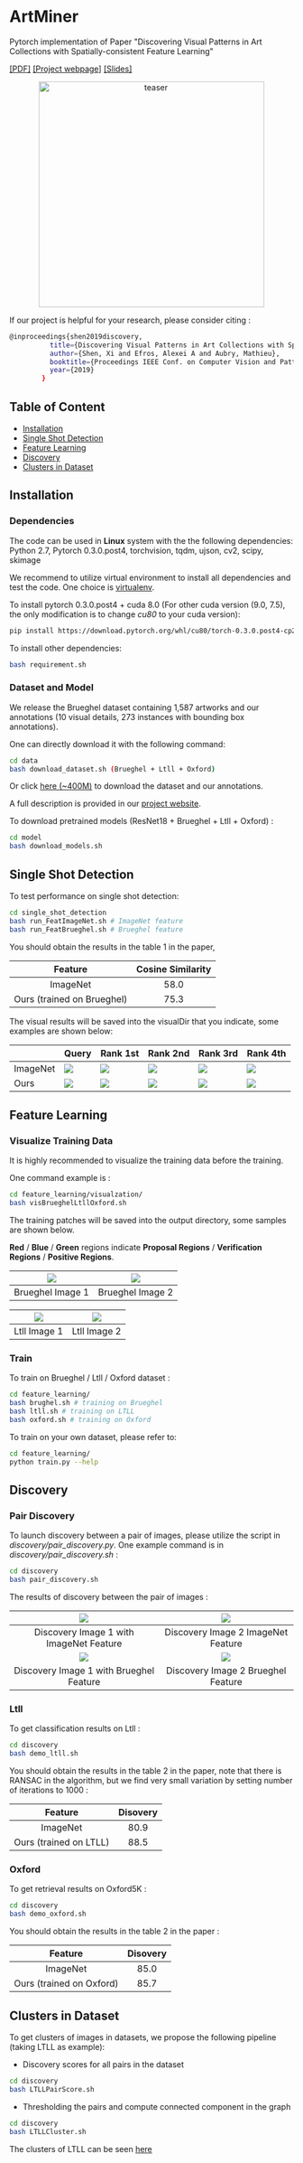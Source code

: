 # ArtMiner
Pytorch implementation of Paper "Discovering Visual Patterns in Art Collections with Spatially-consistent Feature Learning"

[[PDF]](http://imagine.enpc.fr/~shenx/ArtMiner/artMiner2019CVPR.pdf) [[Project webpage]](http://imagine.enpc.fr/~shenx/ArtMiner/) [[Slides]](http://imagine.enpc.fr/~shenx/ArtMiner/artMiner.pdf)



<p align="center">
<img src="https://github.com/XiSHEN0220/ArtMiner/blob/master/img/teaser.png" width="400px" alt="teaser">
</p>

If our project is helpful for your research, please consider citing : 
``` Bash
@inproceedings{shen2019discovery,
          title={Discovering Visual Patterns in Art Collections with Spatially-consistent Feature Learning},
          author={Shen, Xi and Efros, Alexei A and Aubry, Mathieu},
          booktitle={Proceedings IEEE Conf. on Computer Vision and Pattern Recognition (CVPR)},
          year={2019}
        }
```
## Table of Content
* [Installation](#installation)
* [Single Shot Detection](#single-shot-detection)
* [Feature Learning](#feature-learning)
* [Discovery](#discovery)
* [Clusters in Dataset](#clusters-in-dataset)


## Installation

### Dependencies

The code can be used in **Linux** system with the the following dependencies: Python 2.7, Pytorch 0.3.0.post4, torchvision, tqdm, ujson, cv2, scipy, skimage

We recommend to utilize virtual environment to install all dependencies and test the code. One choice is [virtualenv](https://virtualenv.pypa.io/en/latest/).

To install pytorch 0.3.0.post4 + cuda 8.0 (For other cuda version (9.0, 7.5), the only modification is to change *cu80* to your cuda version):
``` Bash
pip install https://download.pytorch.org/whl/cu80/torch-0.3.0.post4-cp27-cp27mu-linux_x86_64.whl
```

To install other dependencies:
``` Bash
bash requirement.sh
```




### Dataset and Model

We release the Brueghel dataset containing 1,587 artworks and our annotations (10 visual details, 273 instances with bounding box annotations).
 
One can directly download it with the following command: 
``` Bash
cd data
bash download_dataset.sh (Brueghel + Ltll + Oxford) 
```

Or click [here (~400M)](http://imagine.enpc.fr/~shenx/data/Brueghel.zip) to download the dataset and our annotations.

A full description is provided in our [project website](http://imagine.enpc.fr/~shenx/ArtMiner/).

To download pretrained models (ResNet18 + Brueghel + Ltll + Oxford) :
``` Bash
cd model
bash download_models.sh
```


## Single Shot Detection

To test performance on single shot detection:
``` Bash
cd single_shot_detection
bash run_FeatImageNet.sh # ImageNet feature
bash run_FeatBrueghel.sh # Brueghel feature
```

You should obtain the results in the table 1 in the paper,

| Feature | Cosine Similarity |
| :------: | :------: |
| ImageNet | 58.0 |
| Ours (trained on Brueghel) | 75.3 |

The visual results will be saved into the visualDir that you indicate, some examples are shown below:

| | Query | Rank 1st | Rank 2nd | Rank 3rd | Rank 4th |
| --- | --- | --- | --- | --- | --- |
|ImageNet|![](https://github.com/XiSHEN0220/ArtMiner/blob/master/img/ssd/00.png) | ![](https://github.com/XiSHEN0220/ArtMiner/blob/master/img/ssd/11.jpg) | ![](https://github.com/XiSHEN0220/ArtMiner/blob/master/img/ssd/22.jpg) | ![](https://github.com/XiSHEN0220/ArtMiner/blob/master/img/ssd/33.jpg) | ![](https://github.com/XiSHEN0220/ArtMiner/blob/master/img/ssd/44.jpg) |
|Ours|![](https://github.com/XiSHEN0220/ArtMiner/blob/master/img/ssd/0.png) | ![](https://github.com/XiSHEN0220/ArtMiner/blob/master/img/ssd/1.jpg) | ![](https://github.com/XiSHEN0220/ArtMiner/blob/master/img/ssd/2.jpg) | ![](https://github.com/XiSHEN0220/ArtMiner/blob/master/img/ssd/3.jpg) | ![](https://github.com/XiSHEN0220/ArtMiner/blob/master/img/ssd/4.jpg) |


## Feature Learning

### Visualize Training Data
It is highly recommended to visualize the training data before the training.

One command example is : 
``` Bash
cd feature_learning/visualzation/
bash visBrueghelLtllOxford.sh
```
The training patches will be saved into the output directory, some samples are shown below. 

<b>Red</b> / <b>Blue</b> / <b>Green</b> regions indicate <b>Proposal Regions</b> / <b>Verification Regions</b> / <b>Positive Regions</b>.

|![](https://github.com/XiSHEN0220/ArtMiner/blob/master/img/Brueghel_Rank1_1.jpg) | ![](https://github.com/XiSHEN0220/ArtMiner/blob/master/img/Brueghel_Rank1_2.jpg)|
|:---:|:---:|
| Brueghel Image 1 | Brueghel Image 2 |

|![](https://github.com/XiSHEN0220/ArtMiner/blob/master/img/Ltll_Rank1_1.jpg) | ![](https://github.com/XiSHEN0220/ArtMiner/blob/master/img/Ltll_Rank1_2.jpg)|
|:---:|:---:|
| Ltll Image 1 | Ltll Image 2 |


### Train
To train on Brueghel / Ltll / Oxford dataset :
``` Bash
cd feature_learning/
bash brughel.sh # training on Brueghel
bash ltll.sh # training on LTLL
bash oxford.sh # training on Oxford
```

To train on your own dataset, please refer to:
``` Bash
cd feature_learning/
python train.py --help
```



## Discovery

### Pair Discovery

To launch discovery between a pair of images, please utilize the script in *discovery/pair_discovery.py*.
One example command is in *discovery/pair_discovery.sh* :
``` Bash
cd discovery
bash pair_discovery.sh
```

The results of discovery between the pair of images :

|![](https://github.com/XiSHEN0220/ArtMiner/blob/master/discovery/FeatImageNet1.png) | ![](https://github.com/XiSHEN0220/ArtMiner/blob/master/discovery/FeatImageNet2.png)|
|:---:|:---:|
| Discovery Image 1 with ImageNet Feature| Discovery Image 2 ImageNet Feature|
|![](https://github.com/XiSHEN0220/ArtMiner/blob/master/discovery/FeatBrueghel1.png) | ![](https://github.com/XiSHEN0220/ArtMiner/blob/master/discovery/FeatBrueghel2.png)|
| Discovery Image 1 with Brueghel Feature| Discovery Image 2 Brueghel Feature|

### Ltll

To get classification results on Ltll : 
``` Bash
cd discovery
bash demo_ltll.sh
```
You should obtain the results in the table 2 in the paper, note that there is RANSAC in the algorithm, but we find very small variation by setting number of iterations to 1000 : 

| Feature | Disovery |
| :------: | :------: |
| ImageNet | 80.9 |
| Ours (trained on LTLL) | 88.5 |

### Oxford
To get retrieval results on Oxford5K : 
``` Bash
cd discovery
bash demo_oxford.sh
```
You should obtain the results in the table 2 in the paper : 

| Feature | Disovery |
| :------: | :------: |
| ImageNet | 85.0 |
| Ours (trained on Oxford) | 85.7 |


## Clusters in Dataset

To get clusters of images in datasets, we propose the following pipeline (taking LTLL as example): 

* Discovery scores for all pairs in the dataset 

``` Bash
cd discovery
bash LTLLPairScore.sh
```

* Thresholding the pairs and compute connected component in the graph  

``` Bash
cd discovery
bash LTLLCluster.sh
```

The clusters of LTLL can be seen [here](http://imagine.enpc.fr/~shenx/ArtMiner/visualRes/LTLL/LTLL.html)




 
 
